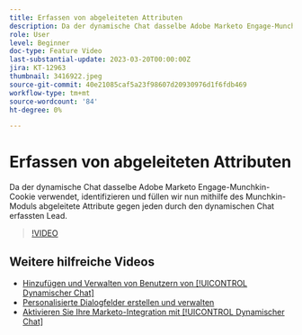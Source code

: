 ```yaml
---
title: Erfassen von abgeleiteten Attributen
description: Da der dynamische Chat dasselbe Adobe Marketo Engage-Munchkin-Cookie verwendet, identifizieren und füllen wir nun mithilfe des Munchkin-Moduls die hinterlegten Attribute mit jedem durch den dynamischen Chat erfassten Lead.
role: User
level: Beginner
doc-type: Feature Video
last-substantial-update: 2023-03-20T00:00:00Z
jira: KT-12963
thumbnail: 3416922.jpeg
source-git-commit: 40e21085caf5a23f98607d20930976d1f6fdb469
workflow-type: tm+mt
source-wordcount: '84'
ht-degree: 0%

---
```



# Erfassen von abgeleiteten Attributen

Da der dynamische Chat dasselbe Adobe Marketo Engage-Munchkin-Cookie verwendet, identifizieren und füllen wir nun mithilfe des Munchkin-Moduls abgeleitete Attribute gegen jeden durch den dynamischen Chat erfassten Lead.

>[!VIDEO](https://video.tv.adobe.com/v/3416922/?quality=12&learn=on)

## Weitere hilfreiche Videos

* [Hinzufügen und Verwalten von Benutzern von [!UICONTROL Dynamischer Chat] ](user-management.md)
* [Personalisierte Dialogfelder erstellen und verwalten](dialogue-management.md)
* [Aktivieren Sie Ihre Marketo-Integration mit [!UICONTROL Dynamischer Chat] ](marketo-integration.md)
